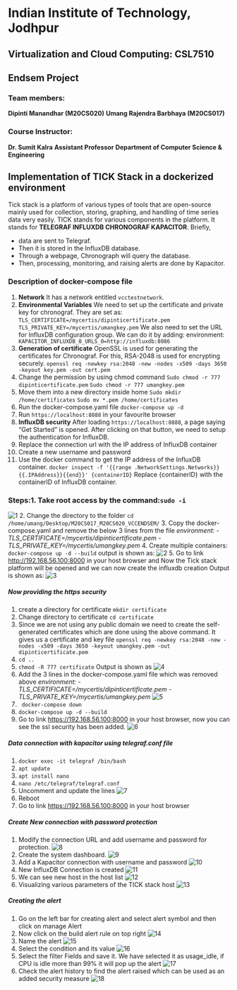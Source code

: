 # Indian Institute of Technology, Jodhpur
## Virtualization and Cloud Computing: CSL7510
## Endsem Project
### Team members:
**Dipinti Manandhar (M20CS020)**
**Umang Rajendra Barbhaya (M20CS017)**
### Course Instructor:
**Dr. Sumit Kalra**
**Assistant Professor**
**Department of Computer Science & Engineering**
## Implementation of TICK Stack in a dockerized environment
Tick stack is a platform of various types of tools that are open-source mainly used for collection, storing, graphing, and handling of time series data very easily. TICK stands for various components in the platform. It stands for **TELEGRAF INFLUXDB CHRONOGRAF KAPACITOR**. Briefly,
- data are sent to Telegraf.
- Then it is stored in the InfluxDB database. 
- Through a webpage, Chronograph will query the database. 
- Then, processing, monitoring, and raising alerts are done by Kapacitor.
### Description of docker-compose file
1. **Network**
It has a network entitled ```vcctestnetwork```.
2. **Environmental Variables**
We need to set up the certificate and private key for chronograf. They are set as:
```TLS_CERTIFICATE=/mycertis/dipinticertificate.pem```
```TLS_PRIVATE_KEY=/mycertis/umangkey.pem```
We also need to set the URL for InfluxDB configuration group. We can do it by  adding:
environment: 
      ```   KAPACITOR_INFLUXDB_0_URLS_0=http://influxdb:8086```
3. **Generation of certificate**
OpenSSL is used for generating the certificates for Chronograf. For this, RSA-2048 is used for encrypting securely.
```openssl req -newkey rsa:2048 -new -nodes -x509 -days 3650 -keyout key.pem -out cert.pem```
4. Change the permission by using chmod command
```Sudo chmod -r 777 dipinticertificate.pem```
```Sudo chmod -r 777 umangkey.pem```
5. Move them into a new directory inside home
```Sudo mkdir /home/certificates```
```Sudo mv *.pem /home/certificates```
6. Run the docker-compose.yaml file
```docker-compose up -d```
7. Run ```https://localhost:8888``` in your favourite browser
8. **InfluxDB security**
After loading ```https://localhost:8888```, a page saying “Get Started” is opened. After clicking on that button, we need to setup the authentication for InfluxDB.
9. Replace the connection url with the IP address of InfluxDB container
10. Create a new username and password
11. Use the docker command to get the IP address of the InfluxDB container.
```docker inspect -f '{{range .NetworkSettings.Networks}}{{.IPAddress}}{{end}}' {containerID}```
Replace {containerID} with the containerID of InfluxDB container.
### Steps:1. Take root access by the command:```sudo -i ```
![1](https://user-images.githubusercontent.com/73814573/144500642-ea60f50b-6fdd-4589-a3a7-f927d1ae733b.png)
2. Change the directory to the folder
```cd /home/umang/Desktop/M20CS017_M20CS020_VCCENDSEM/```
3. Copy the docker-compose.yaml and remove the below 3 lines from the file 
*environment:*
      *- TLS_CERTIFICATE=/mycertis/dipinticertificate.pem*
      *- TLS_PRIVATE_KEY=/mycertis/umangkey.pem*
4. Create multiple containers:
```docker-compose up -d --build```
output is shown as:
![2](https://user-images.githubusercontent.com/73814573/144501284-71b3f85a-e63d-4f67-b121-bff33231594e.png)
5. Go to link http://192.168.56.100:8000 in your host browser and Now the Tick stack platform will be opened and we can now create the influxdb creation
Output is shown as:
![3](https://user-images.githubusercontent.com/73814573/144501906-8c0e77e0-873d-4153-8a6d-b1f8f0661288.png)
##### Now providing the https security
1. create a directory for certificate
```mkdir certificate```
2. Change directory to certificate
```cd certificate```
3.  Since we are not using any public domain we need to create the self-generated certificates which are done using the above command. It gives us a certificate and key file
```openssl req -newkey rsa:2048 -new -nodes -x509 -days 3650 -keyout umangkey.pem -out dipinticertificate.pem```
4. ```cd ..```
5. ```chmod -R 777 certificate```
Output is shown as
![4](https://user-images.githubusercontent.com/73814573/144501771-be935cd5-b857-4ef7-b799-014e64103338.png)
6. Add the 3 lines in the docker-compose.yaml file which was removed above
*environment:*
     *- TLS_CERTIFICATE=/mycertis/dipinticertificate.pem*
      *- TLS_PRIVATE_KEY=/mycertis/umangkey.pem*
![5](https://user-images.githubusercontent.com/73814573/144501768-2de84901-759d-4703-bea2-44cad83daa90.png)
7. ``` docker-compose down```
8.  ```docker-compose up -d --build```
9.  Go to link https://192.168.56.100:8000 in your host browser, now you can see the ssl security has been added.
![6](https://user-images.githubusercontent.com/73814573/144501765-a267c100-b894-4007-8b4a-d835e928d1f5.png)
##### Data connection with kapacitor using telegraf.conf file
1. ```docker exec -it telegraf /bin/bash```
2. ```apt update```
3. ```apt install nano```
4. ```nano /etc/telegraf/telegraf.conf```
5. Uncomment and update the lines 
![7](https://user-images.githubusercontent.com/73814573/144502343-adcf01e4-e3b6-4114-91a6-791e2ce48f07.png)
6. Reboot
7. Go to link https://192.168.56.100:8000 in your host browser
##### Create New connection with password protection

1. Modify the connection URL and add username and password for protection.
![8](https://user-images.githubusercontent.com/73814573/144505925-ac539ac9-6fbc-4735-abf5-ee82fcabc8d1.png)
2. Create the system dashboard.
![9](https://user-images.githubusercontent.com/73814573/144501752-150572ec-764d-4cc5-b0aa-249ea9885987.png)
3. Add a Kapacitor connection with username and password
![10](https://user-images.githubusercontent.com/73814573/144501751-8fa4e0cd-e6ff-4e1e-9e1c-d17b6b57e330.png)
4. New InfluxDB Connection is created
![11](https://user-images.githubusercontent.com/73814573/144502732-d3a80d0b-7286-447e-a4fb-b25713fbf152.png)
5. We can see new host in the host list
![12](https://user-images.githubusercontent.com/73814573/144501747-73e1e12c-e055-4f32-83e1-eb7037bee72c.png)
6. Visualizing various parameters of the TICK stack host
![13](https://user-images.githubusercontent.com/73814573/144504878-785c2de3-03da-4fed-8c42-563b40598ee2.png)
##### Creating the alert
1. Go on the left bar for creating alert and select alert symbol and then click on manage Alert
2. Now click on the build alert rule on top right
![14](https://user-images.githubusercontent.com/73814573/144501791-71230c26-0386-4f45-bfa6-64a9b1fc0b8e.png)
3. Name the alert
![15](https://user-images.githubusercontent.com/73814573/144501789-c828245f-27a5-4a77-bd44-c095984c0648.png)
4. Select the condition and its value
![16](https://user-images.githubusercontent.com/73814573/144501786-69b5b37d-ee74-4f2c-bf50-ec57c2a98ea8.png)
5. Select the filter Fields and save it. We have selected it as usage_idle, if CPU is idle more than 99% it will pop up the alert
![17](https://user-images.githubusercontent.com/73814573/144501785-bfe6011d-3fa3-452b-aaaf-d89b58438169.png)
6. Check the alert history to find the alert raised which can be used as an added security measure
![18](https://user-images.githubusercontent.com/73814573/144501782-8c7e0a54-f9d2-43cd-acc1-378b7cde5f85.png)

 
